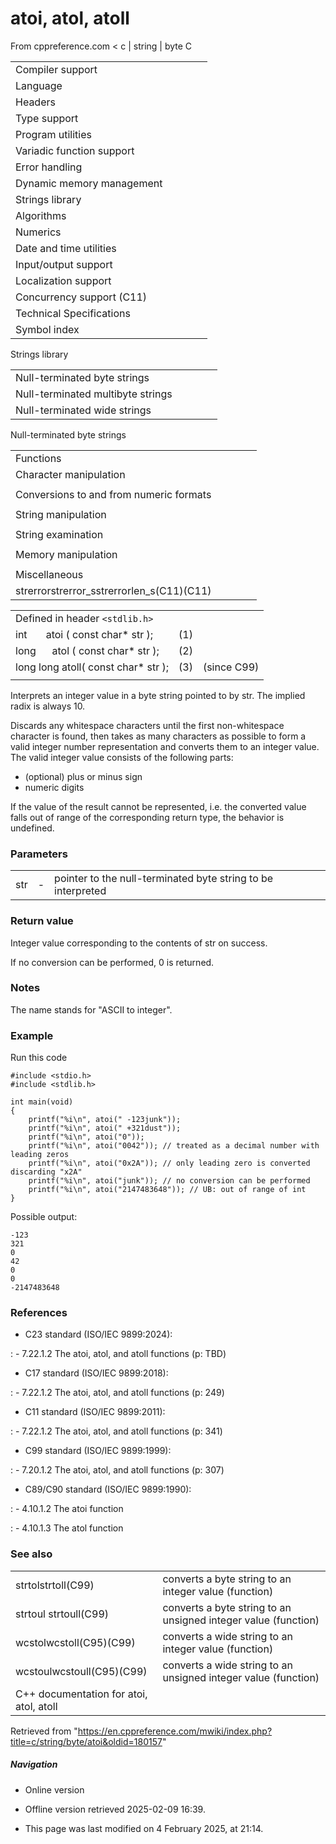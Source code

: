 # atoi, atol, atoll

From cppreference.com
< c‎ | string‎ | byte
 C

|  |  |  |  |  |
| --- | --- | --- | --- | --- |
| Compiler support | | | | |
| Language | | | | |
| Headers | | | | |
| Type support | | | | |
| Program utilities | | | | |
| Variadic function support | | | | |
| Error handling | | | | |
| Dynamic memory management | | | | |
| Strings library | | | | |
| Algorithms | | | | |
| Numerics | | | | |
| Date and time utilities | | | | |
| Input/output support | | | | |
| Localization support | | | | |
| Concurrency support (C11) | | | | |
| Technical Specifications | | | | |
| Symbol index | | | | |

 Strings library

|  |  |  |  |  |
| --- | --- | --- | --- | --- |
| Null-terminated byte strings | | | | |
| Null-terminated multibyte strings | | | | |
| Null-terminated wide strings | | | | |

 Null-terminated byte strings

|  |  |  |  |  |
| --- | --- | --- | --- | --- |
| Functions | | | | |
| Character manipulation | | | | |
| |  |  |  |  |  | | --- | --- | --- | --- | --- | | isalnum | | | | | | isalpha | | | | | | islower | | | | | | isupper | | | | | | isdigit | | | | | | isxdigit | | | | | | isblank(C99) | | | | | | |  |  |  |  |  | | --- | --- | --- | --- | --- | | iscntrl | | | | | | isgraph | | | | | | isspace | | | | | | isprint | | | | | | ispunct | | | | | | tolower | | | | | | toupper | | | | | |
| Conversions to and from numeric formats | | | | |
| |  |  |  |  |  | | --- | --- | --- | --- | --- | | ****atoiatolatoll****(C99) | | | | | | atof | | | | | | strtolstrtoll(C99) | | | | | | strtoulstrtoull(C99) | | | | | | |  |  |  |  |  | | --- | --- | --- | --- | --- | | strtoimaxstrtoumax(C99)(C99) | | | | | | strtofstrtodstrtold(C99)(C99) | | | | | | strfromfstrfromdstrfroml(C23)(C23)(C23) | | | | | |
| String manipulation | | | | |
| |  |  |  |  |  | | --- | --- | --- | --- | --- | | strcpystrcpy_s(C11) | | | | | | strncpystrncpy_s(C11) | | | | | | strcatstrcat_s(C11) | | | | | | |  |  |  |  |  | | --- | --- | --- | --- | --- | | strncatstrncat_s(C11) | | | | | | strxfrm | | | | | | strdup(C23) | | | | | | strndup(C23) | | | | | |  | | | | | |
| String examination | | | | |
| |  |  |  |  |  | | --- | --- | --- | --- | --- | | strlenstrnlen_s(C11) | | | | | | strcmp | | | | | | strncmp | | | | | | strcoll | | | | | | strchr | | | | | | strrchr | | | | | | |  |  |  |  |  | | --- | --- | --- | --- | --- | | strspn | | | | | | strcspn | | | | | | strpbrk | | | | | | strstr | | | | | | strtokstrtok_s(C11) | | | | | |  | | | | | |
| Memory manipulation | | | | |
| |  |  |  |  |  | | --- | --- | --- | --- | --- | | memchr | | | | | | memcmp | | | | | | memsetmemset_explicitmemset_s(C23)(C11) | | | | | | |  |  |  |  |  | | --- | --- | --- | --- | --- | | memcpymemcpy_s(C11) | | | | | | memmovememmove_s(C11) | | | | | | memccpy(C23) | | | | | |
| Miscellaneous | | | | |
| strerrorstrerror_sstrerrorlen_s(C11)(C11) | | | | |

|  |  |  |
| --- | --- | --- |
| Defined in header `<stdlib.h>` |  |  |
| int       atoi ( const char\* str ); | (1) |  |
| long      atol ( const char\* str ); | (2) |  |
| long long atoll( const char\* str ); | (3) | (since C99) |
|  |  |  |

Interprets an integer value in a byte string pointed to by str. The implied radix is always 10.

Discards any whitespace characters until the first non-whitespace character is found, then takes as many characters as possible to form a valid integer number representation and converts them to an integer value. The valid integer value consists of the following parts:

- (optional) plus or minus sign
- numeric digits

If the value of the result cannot be represented, i.e. the converted value falls out of range of the corresponding return type, the behavior is undefined.

### Parameters

|  |  |  |
| --- | --- | --- |
| str | - | pointer to the null-terminated byte string to be interpreted |

### Return value

Integer value corresponding to the contents of str on success.

If no conversion can be performed, ​0​ is returned.

### Notes

The name stands for "ASCII to integer".

### Example

Run this code

```
#include <stdio.h>
#include <stdlib.h>
 
int main(void)
{
    printf("%i\n", atoi(" -123junk"));
    printf("%i\n", atoi(" +321dust"));
    printf("%i\n", atoi("0"));
    printf("%i\n", atoi("0042")); // treated as a decimal number with leading zeros
    printf("%i\n", atoi("0x2A")); // only leading zero is converted discarding "x2A"
    printf("%i\n", atoi("junk")); // no conversion can be performed
    printf("%i\n", atoi("2147483648")); // UB: out of range of int
}

```

Possible output:

```
-123
321
0
42
0
0
-2147483648

```

### References

- C23 standard (ISO/IEC 9899:2024):

:   - 7.22.1.2 The atoi, atol, and atoll functions (p: TBD)

- C17 standard (ISO/IEC 9899:2018):

:   - 7.22.1.2 The atoi, atol, and atoll functions (p: 249)

- C11 standard (ISO/IEC 9899:2011):

:   - 7.22.1.2 The atoi, atol, and atoll functions (p: 341)

- C99 standard (ISO/IEC 9899:1999):

:   - 7.20.1.2 The atoi, atol, and atoll functions (p: 307)

- C89/C90 standard (ISO/IEC 9899:1990):

:   - 4.10.1.2 The atoi function

:   - 4.10.1.3 The atol function

### See also

|  |  |
| --- | --- |
| strtolstrtoll(C99) | converts a byte string to an integer value   (function) |
| strtoul strtoull(C99) | converts a byte string to an unsigned integer value   (function) |
| wcstolwcstoll(C95)(C99) | converts a wide string to an integer value   (function) |
| wcstoulwcstoull(C95)(C99) | converts a wide string to an unsigned integer value   (function) |
| C++ documentation for atoi, atol, atoll | |

Retrieved from "<https://en.cppreference.com/mwiki/index.php?title=c/string/byte/atoi&oldid=180157>"

##### Navigation

- Online version
- Offline version retrieved 2025-02-09 16:39.

- This page was last modified on 4 February 2025, at 21:14.